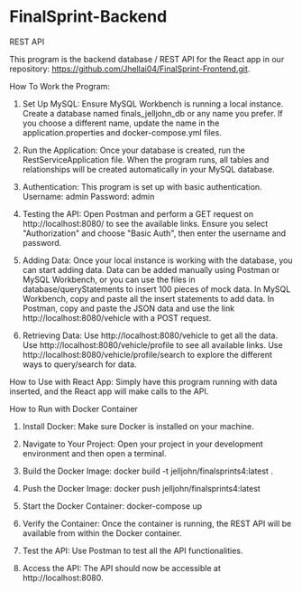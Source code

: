 # FinalSprint-Backend

REST API

This program is the backend database / REST API for the React app in our repository: https://github.com/Jhellai04/FinalSprint-Frontend.git.

How To Work the Program:
1. Set Up MySQL:
    Ensure MySQL Workbench is running a local instance.
    Create a database named finals_jelljohn_db or any name you prefer. If you choose a different name, 
    update the name in the application.properties and docker-compose.yml files.

2. Run the Application:
    Once your database is created, run the RestServiceApplication file.
    When the program runs, all tables and relationships will be created automatically in your MySQL 
    database.

3. Authentication:
    This program is set up with basic authentication.
    Username: admin
    Password: admin

4. Testing the API:
    Open Postman and perform a GET request on http://localhost:8080/ to see the available links.
    Ensure you select "Authorization" and choose "Basic Auth", then enter the username and password.

5. Adding Data:
    Once your local instance is working with the database, you can start adding data.
    Data can be added manually using Postman or MySQL Workbench, or you can use the files in 
    database/queryStatements to insert 100 pieces of mock data.
    In MySQL Workbench, copy and paste all the insert statements to add data.
    In Postman, copy and paste the JSON data and use the link http://localhost:8080/vehicle with a POST 
    request.

6. Retrieving Data:
    Use http://localhost:8080/vehicle to get all the data.
    Use http://localhost:8080/vehicle/profile to see all available links.
    Use http://localhost:8080/vehicle/profile/search to explore the different ways to query/search for data.

How to Use with React App:
Simply have this program running with data inserted, and the React app will make calls to the API.

How to Run with Docker Container
1. Install Docker: Make sure Docker is installed on your machine.

2. Navigate to Your Project: Open your project in your development environment and then open a terminal.

3. Build the Docker Image:
   docker build -t jelljohn/finalsprints4:latest .

4. Push the Docker Image:
   docker push jelljohn/finalsprints4:latest

5. Start the Docker Container:
   docker-compose up

6. Verify the Container: Once the container is running, the REST API will be available from within the 
   Docker container.

7. Test the API: Use Postman to test all the API functionalities.

8. Access the API: The API should now be accessible at http://localhost:8080.


